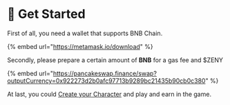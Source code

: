 # 🔢 Get Started

First of all, you need a wallet that supports BNB Chain.

{% embed url="https://metamask.io/download" %}

Secondly, please prepare a certain amount of **BNB** for a gas fee and $ZENY

{% embed url="https://pancakeswap.finance/swap?outputCurrency=0x922273d2b0afc97713b9289bc21435b90cb0c380" %}

At last, you could [Create your Character](https://play.bnbro.io) and play and earn in the game.
